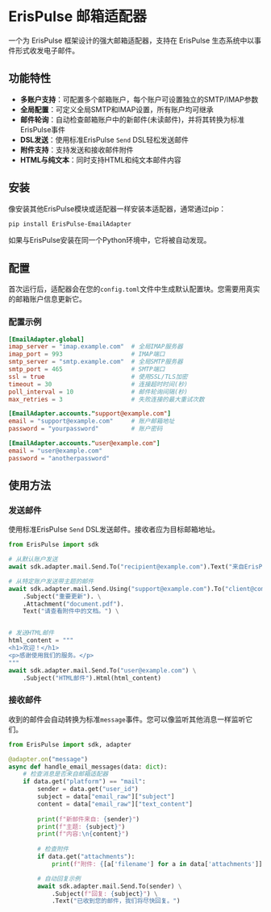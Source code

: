 # ErisPulse 邮箱适配器

一个为 ErisPulse 框架设计的强大邮箱适配器，支持在 ErisPulse 生态系统中以事件形式收发电子邮件。

## 功能特性

- **多账户支持**：可配置多个邮箱账户，每个账户可设置独立的SMTP/IMAP参数
- **全局配置**：可定义全局SMTP和IMAP设置，所有账户均可继承
- **邮件轮询**：自动检查邮箱账户中的新邮件(未读邮件)，并将其转换为标准ErisPulse事件
- **DSL发送**：使用标准ErisPulse `Send` DSL轻松发送邮件
- **附件支持**：支持发送和接收邮件附件
- **HTML与纯文本**：同时支持HTML和纯文本邮件内容

## 安装

像安装其他ErisPulse模块或适配器一样安装本适配器，通常通过pip：

```bash
pip install ErisPulse-EmailAdapter
```

如果与ErisPulse安装在同一个Python环境中，它将被自动发现。

## 配置

首次运行后，适配器会在您的`config.toml`文件中生成默认配置块。您需要用真实的邮箱账户信息更新它。

### 配置示例

```toml
[EmailAdapter.global]
imap_server = "imap.example.com"  # 全局IMAP服务器
imap_port = 993                   # IMAP端口
smtp_server = "smtp.example.com"  # 全局SMTP服务器
smtp_port = 465                   # SMTP端口
ssl = true                        # 使用SSL/TLS加密
timeout = 30                      # 连接超时时间(秒)
poll_interval = 10                # 邮件轮询间隔(秒)
max_retries = 3                   # 失败连接的最大重试次数

[EmailAdapter.accounts."support@example.com"]
email = "support@example.com"     # 账户邮箱地址
password = "yourpassword"         # 账户密码

[EmailAdapter.accounts."user@example.com"]
email = "user@example.com"
password = "anotherpassword"
```

## 使用方法

### 发送邮件

使用标准ErisPulse `Send` DSL发送邮件。接收者应为目标邮箱地址。

```python
from ErisPulse import sdk

# 从默认账户发送
await sdk.adapter.mail.Send.To("recipient@example.com").Text("来自ErisPulse的问候！")

# 从特定账户发送带主题的邮件
await sdk.adapter.mail.Send.Using("support@example.com").To("client@company.com") \
    .Subject("重要更新"). \
    .Attachment("document.pdf").
    Text("请查看附件中的文档。") \


# 发送HTML邮件
html_content = """
<h1>欢迎！</h1>
<p>感谢使用我们的服务。</p>
"""
await sdk.adapter.mail.Send.To("user@example.com") \
    .Subject("HTML邮件").Html(html_content)
```

### 接收邮件

收到的邮件会自动转换为标准`message`事件。您可以像监听其他消息一样监听它们。

```python
from ErisPulse import sdk, adapter

@adapter.on("message")
async def handle_email_messages(data: dict):
    # 检查消息是否来自邮箱适配器
    if data.get("platform") == "mail":
        sender = data.get("user_id")
        subject = data["email_raw"]["subject"]
        content = data["email_raw"]["text_content"]
        
        print(f"新邮件来自: {sender}")
        print(f"主题: {subject}")
        print(f"内容:\n{content}")
        
        # 检查附件
        if data.get("attachments"):
            print(f"附件: {[a['filename'] for a in data['attachments']]}")

        # 自动回复示例
        await sdk.adapter.mail.Send.To(sender) \
            .Subject(f"回复: {subject}") \
            .Text("已收到您的邮件，我们将尽快回复。")
```
